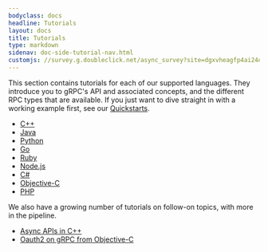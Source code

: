 ```yaml
---
bodyclass: docs
headline: Tutorials
layout: docs
title: Tutorials
type: markdown
sidenav: doc-side-tutorial-nav.html
customjs: //survey.g.doubleclick.net/async_survey?site=dgxvheagfp4ai24o6y2ammm5fe
---
```

This section contains tutorials for each of our supported languages. They
introduce you to gRPC's API and associated concepts, and the different RPC types
that are available. If you just want to dive straight in with a working example
first, see our [Quickstarts]({{site.baseurl}}/docs/quickstart).

 - [C++](basic/c.html)
 - [Java](basic/java.html)
 - [Python](basic/python.html)
 - [Go](basic/go.html)
 - [Ruby](basic/ruby.html)
 - [Node.js](basic/node.html)
 - [C#](basic/csharp.html)
 - [Objective-C](basic/objective-c.html)
 - [PHP](basic/php.html)

We also have a growing number of tutorials on follow-on topics, with more in the
pipeline.

- [Async APIs in C++](async/helloasync-cpp.html)
- [Oauth2 on gRPC from Objective-C](auth/oauth2-objective-c.html)
